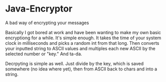 # Java-Encryptor
A bad way of encrypting your messages

Basically I got bored at work and have been wanting to make my own basic encryptiong for a while. It's simple enough. It takes the time of your system clock in milliseconds and picks a random int from that long. Then converts your inputted string to ASCII values and multiples each new ASCII by the selected number or "key." And ta-da.

Decrpyting is simple as well. Just divide by the key, which is saved somewhere (no idea where yet), then from ASCII back to chars and into a string. 
